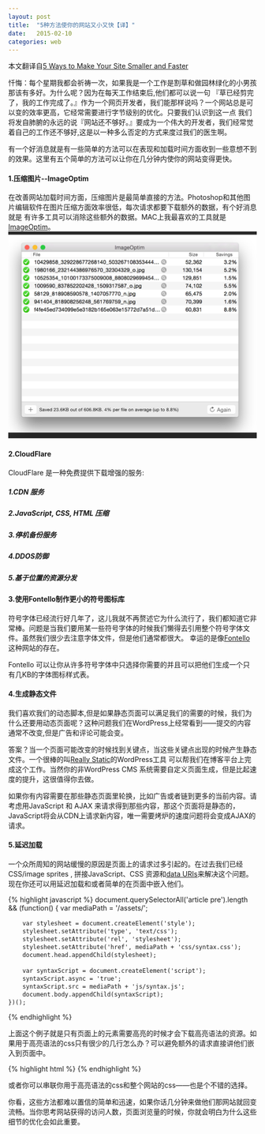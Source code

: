 ```yaml
---
layout: post
title:  "5种方法使你的网站又小又快【译】"
date:   2015-02-10
categories: web
---
```


本文翻译自[5 Ways to Make Your Site Smaller and Faster](http://davidwalsh.name/site-speed)

忏悔：每个星期我都会祈祷一次，如果我是一个工作是割草和做园林绿化的小男孩那该有多好。为什么呢？因为在每天工作结束后,他们都可以说一句
『草已经剪完了，我的工作完成了。』作为一个网页开发者，我们能那样说吗？一个网站总是可以变的效率更高，它经常需要进行字节级别的优化。只要我们认识到这一点
我们将发自肺腑的永远的说『网站还不够好。』要成为一个伟大的开发者，我们经常觉着自己的工作还不够好,这是以一种多么否定的方式来度过我们的医生啊。

有一个好消息就是有一些简单的方法可以在表现和加载时间方面收到一些意想不到的效果。这里有五个简单的方法可以让你在几分钟内使你的网站变得更快。

#### 1.压缩图片--ImageOptim

在改善网站加载时间方面，压缩图片是最简单直接的方法。Photoshop和其他图片编辑软件在图片压缩方面效率很低，每次请求都要下载额外的数据，有个好消息就是
有许多工具可以消除这些额外的数据。MAC上我最喜欢的工具就是[ImageOptim](https://imageoptim.com/)。
![ImageOptim](/assets/images/2015-02-10.jpg)

#### 2.CloudFlare

CloudFlare 是一种免费提供下载增强的服务:

##### 1.CDN 服务

##### 2.JavaScript, CSS,  HTML 压缩

##### 3.停机备份服务

##### 4.DDOS防御

##### 5.基于位置的资源分发

#### 3.使用Fontello制作更小的符号图标库

符号字体已经流行好几年了，这儿我就不再赘述它为什么流行了，我们都知道它非常棒。问题是当我们要用某一些符号字体的时候我们懒得去引用整个符号字体文件。虽然我们很少去注意字体文件，但是他们通常都很大。
幸运的是像[Fontello](http://fontello.com/)这种网站的存在。

Fontello 可以让你从许多符号字体中只选择你需要的并且可以把他们生成一个只有几KB的字体图标样式表。

#### 4.生成静态文件

我们喜欢我们的动态脚本,但是如果静态页面可以满足我们的需要的时候，我们为什么还要用动态页面呢？这种问题我们在WordPress上经常看到——提交的内容通常不改变,但是广告和评论可能会变。

答案？当一个页面可能改变的时候找到关键点，当这些关键点出现的时候产生静态文件。一个很棒的叫[Really Static](https://wordpress.org/plugins/really-static/)的WordPress工具
可以帮我们在博客平台上完成这个工作。当然你的非WordPress CMS 系统需要自定义页面生成，但是比起速度的提升，这很值得你去做。

如果你有内容需要在那些静态页面里轮换，比如广告或者链到更多的当前内容。请考虑用JavaScript 和 AJAX 来请求得到那些内容，那这个页面将是静态的，JavaScript将会从CDN上请求新内容，唯一需要烤炉的速度问题将会变成AJAX的请求。

#### 5.延迟加载

一个众所周知的网站缓慢的原因是页面上的请求过多引起的。在过去我们已经 CSS/image sprites , 拼接JavaScript、CSS 资源和[data URIs](https://developer.mozilla.org/zh-CN/docs/data_URIs)来解决这个问题。
现在你还可以用延迟加载和或者简单的在页面中嵌入他们。

{% highlight javascript %}
    document.querySelectorAll('article pre').length && (function() {
        var mediaPath = '/assets/';

        var stylesheet = document.createElement('style');
        stylesheet.setAttribute('type', 'text/css');
        stylesheet.setAttribute('rel', 'stylesheet');
        stylesheet.setAttribute('href', mediaPath + 'css/syntax.css');
        document.head.appendChild(stylesheet);

        var syntaxScript = document.createElement('script');
        syntaxScript.async = 'true';
        syntaxScript.src = mediaPath + 'js/syntax.js';
        document.body.appendChild(syntaxScript);
    })();
{% endhighlight %}

上面这个例子就是只有页面上的元素需要高亮的时候才会下载高亮语法的资源。如果用于高亮语法的css只有很少的几行怎么办？可以避免额外的请求直接讲他们嵌入到页面中。

{% highlight html %}
    <style type="text/css">
    	<?php include('media/assets/highlight.css'); ?>
    	</style>
    </head>
{% endhighlight %}

或者你可以串联你用于高亮语法的css和整个网站的css——也是个不错的选择。

你看，这些方法都难以置信的简单和迅速，如果你话几分钟来做他们那网站就回变流畅。当你思考网站获得的访问人数，页面浏览量的时候，你就会明白为什么这些细节的优化会如此重要。